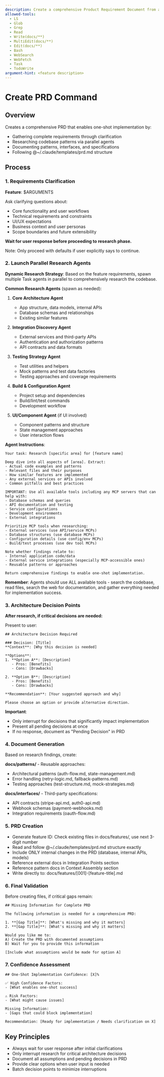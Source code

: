 ```yaml
---
description: Create a comprehensive Product Requirement Document from a brief description
allowed-tools:
  - LS
  - Glob
  - Grep
  - Read
  - Write(docs/**)
  - MultiEdit(docs/**)
  - Edit(docs/**)
  - Bash
  - WebSearch
  - WebFetch
  - Task
  - TodoWrite
argument-hint: <feature description>
---
```


# Create PRD Command

## Overview
Creates a comprehensive PRD that enables one-shot implementation by:
- Gathering complete requirements through clarification
- Researching codebase patterns via parallel agents
- Documenting patterns, interfaces, and specifications
- Following @~/.claude/templates/prd.md structure

## Process

### 1. Requirements Clarification
**Feature**: $ARGUMENTS

Ask clarifying questions about:
- Core functionality and user workflows
- Technical requirements and constraints
- UI/UX expectations
- Business context and user personas
- Scope boundaries and future extensibility

**Wait for user response before proceeding to research phase.**

Note: Only proceed with defaults if user explicitly says to continue.

### 2. Launch Parallel Research Agents

**Dynamic Research Strategy**:
Based on the feature requirements, spawn multiple Task agents in parallel to comprehensively research the codebase.

**Common Research Agents** (spawn as needed):

1. **Core Architecture Agent**
   - App structure, data models, internal APIs
   - Database schemas and relationships
   - Existing similar features

2. **Integration Discovery Agent**
   - External services and third-party APIs
   - Authentication and authorization patterns
   - API contracts and data formats

3. **Testing Strategy Agent**  
   - Test utilities and helpers
   - Mock patterns and test data factories
   - Testing approaches and coverage requirements

4. **Build & Configuration Agent**
   - Project setup and dependencies
   - Build/lint/test commands
   - Development workflow

5. **UI/Component Agent** (if UI involved)
   - Component patterns and structure
   - State management approaches
   - User interaction flows

**Agent Instructions**:
```
Your task: Research [specific area] for [feature name]

Deep dive into all aspects of [area]. Extract:
- Actual code examples and patterns
- Relevant files and their purposes
- How similar features are implemented
- Any external services or APIs involved
- Common pitfalls and best practices

IMPORTANT: Use all available tools including any MCP servers that can help with:
- Database schemas and queries
- API documentation and testing
- Service configurations
- Development environments
- External integrations

Prioritize MCP tools when researching:
- External services (use API/service MCPs)
- Database structures (use database MCPs)
- Configuration details (use config/env MCPs)
- Build/test processes (use dev tool MCPs)

Note whether findings relate to:
- Internal application code/data
- External service integrations (especially MCP-accessible ones)
- Reusable patterns or approaches

Return comprehensive findings to enable one-shot implementation.
```

**Remember**: Agents should use ALL available tools - search the codebase, read files, search the web for documentation, and gather everything needed for implementation success.

### 3. Architecture Decision Points

**After research, if critical decisions are needed:**

Present to user:
```
## Architecture Decision Required

### Decision: [Title]
**Context**: [Why this decision is needed]

**Options**:
1. **Option A**: [Description]
   - Pros: [Benefits]
   - Cons: [Drawbacks]

2. **Option B**: [Description]
   - Pros: [Benefits]
   - Cons: [Drawbacks]

**Recommendation**: [Your suggested approach and why]

Please choose an option or provide alternative direction.
```

**Important**:
- Only interrupt for decisions that significantly impact implementation
- Present all pending decisions at once
- If no response, document as "Pending Decision" in PRD

### 4. Document Generation

Based on research findings, create:

**docs/patterns/** - Reusable approaches:
- Architectural patterns (auth-flow.md, state-management.md)
- Error handling (retry-logic.md, fallback-patterns.md)
- Testing approaches (test-structure.md, mock-strategies.md)

**docs/interfaces/** - Third-party specifications:
- API contracts (stripe-api.md, auth0-api.md)
- Webhook schemas (payment-webhooks.md)
- Integration requirements (oauth-flow.md)

### 5. PRD Creation
- Generate feature ID: Check existing files in docs/features/, use next 3-digit number
- Read and follow @~/.claude/templates/prd.md structure exactly
- Include ONLY internal changes in the PRD (database, internal APIs, models)
- Reference external docs in Integration Points section
- Reference pattern docs in Context Assembly section
- Write directly to: docs/features/[001]-[feature-title].md

### 6. Final Validation

Before creating files, if critical gaps remain:
```
## Missing Information for Complete PRD

The following information is needed for a comprehensive PRD:

1. **[Gap Title]**: [What's missing and why it matters]
2. **[Gap Title]**: [What's missing and why it matters]

Would you like me to:
A) Create the PRD with documented assumptions
B) Wait for you to provide this information

[Include what assumptions would be made for option A]
```

### 7. Confidence Assessment
```
## One-Shot Implementation Confidence: [X]%

✅ High Confidence Factors:
- [What enables one-shot success]

⚠️ Risk Factors:
- [What might cause issues]

Missing Information:
- [Gaps that could block implementation]

Recommendation: [Ready for implementation / Needs clarification on X]
```

## Key Principles
- Always wait for user response after initial clarifications
- Only interrupt research for critical architecture decisions
- Document all assumptions and pending decisions in PRD
- Provide clear options when user input is needed
- Batch decision points to minimize interruptions
